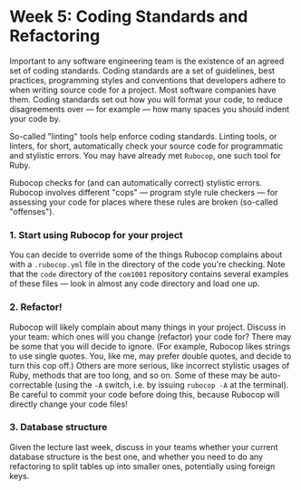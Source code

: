 # Week 5: Coding Standards and Refactoring

Important to any software engineering team is the existence of an agreed set of
coding standards. Coding standards are a set of guidelines, best practices,
programming styles and conventions that developers adhere to when writing source
code for a project. Most software companies have them. Coding standards set out
how you will format your code, to reduce disagreements over — for example — how
many spaces you should indent your code by.

So-called "linting" tools help enforce coding standards. Linting tools, or
linters, for short, automatically check your source code for programmatic and
stylistic errors. You may have already met `Rubocop`, one such tool for Ruby.

Rubocop checks for (and can automatically correct) stylistic errors. Rubocop
involves different "cops" — program style rule checkers — for assessing your
code for places where these rules are broken (so-called "offenses").

### 1. Start using Rubocop for your project

You can decide to override some of the things Rubocop complains about with a
`.rubocop.yml` file in the directory of the code you're checking. Note that the
`code` directory of the `com1001` repository contains several examples of these
files — look in almost any code directory and load one up.

### 2. Refactor!

Rubocop will likely complain about many things in your project. Discuss in your
team: which ones will you change (refactor) your code for? There may be some
that you will decide to ignore. (For example, Rubocop likes strings to use
single quotes. You, like me, may prefer double quotes, and decide to turn this
cop off.) Others are more serious, like incorrect stylistic usages of Ruby,
methods that are too long, and so on. Some of these may be auto-correctable
(using the `-A` switch, i.e. by issuing `rubocop -A` at the terminal). Be
careful to commit your code before doing this, because Rubocop will directly
change your code files!

### 3. Database structure

Given the lecture last week, discuss in your teams whether your current database
structure is the best one, and whether you need to do any refactoring to split
tables up into smaller ones, potentially using foreign keys.
